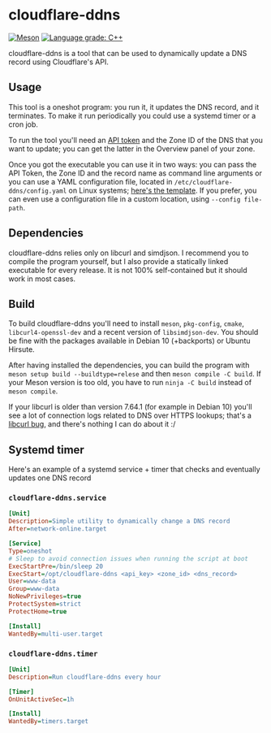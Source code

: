 # cloudflare-ddns

[![Meson](https://github.com/Tachi107/cloudflare-ddns/actions/workflows/meson.yaml/badge.svg)](https://github.com/Tachi107/cloudflare-ddns/actions/workflows/meson.yaml)
[![Language grade: C++](https://img.shields.io/lgtm/grade/cpp/g/Tachi107/cloudflare-ddns.svg?logo=lgtm&logoWidth=18)](https://lgtm.com/projects/g/Tachi107/cloudflare-ddns/context:cpp)

cloudflare-ddns is a tool that can be used to dynamically update a DNS record using Cloudflare's API.

## Usage

This tool is a oneshot program: you run it, it updates the DNS record, and it terminates. To make it run periodically you could use a systemd timer or a cron job.

To run the tool you'll need an [API token](https://dash.cloudflare.com/profile/api-tokens) and the Zone ID of the DNS that you want to update; you can get the latter in the Overview panel of your zone.

Once you got the executable you can use it in two ways: you can pass the API Token, the Zone ID and the record name as command line arguments or you can use a YAML configuration file, located in `/etc/cloudflare-ddns/config.yaml` on Linux systems; [here's the template](config.yaml). If you prefer, you can even use a configuration file in a custom location, using `--config file-path`.

## Dependencies

cloudflare-ddns relies only on libcurl and simdjson. I recommend you to compile the program yourself, but I also provide a statically linked executable for every release. It is not 100% self-contained but it should work in most cases.

## Build

To build cloudflare-ddns you'll need to install `meson`, `pkg-config`, `cmake`, `libcurl4-openssl-dev` and a recent version of `libsimdjson-dev`. You should be fine with the packages available in Debian 10 (+backports) or Ubuntu Hirsute.

After having installed the dependencies, you can build the program with `meson setup build --buildtype=relese` and then `meson compile -C build`. If your Meson version is too old, you have to run `ninja -C build` instead of `meson compile`.

If your libcurl is older than version 7.64.1 (for example in Debian 10) you'll see a lot of connection logs related to DNS over HTTPS lookups; that's a [libcurl bug](https://github.com/curl/curl/issues/3660), and there's nothing I can do about it :/

## Systemd timer

Here's an example of a systemd service + timer that checks and eventually updates one DNS record

### `cloudflare-ddns.service`

```ini
[Unit]
Description=Simple utility to dynamically change a DNS record
After=network-online.target

[Service]
Type=oneshot
# Sleep to avoid connection issues when running the script at boot
ExecStartPre=/bin/sleep 20
ExecStart=/opt/cloudflare-ddns <api_key> <zone_id> <dns_record>
User=www-data
Group=www-data
NoNewPrivileges=true
ProtectSystem=strict
ProtectHome=true

[Install]
WantedBy=multi-user.target
```

### `cloudflare-ddns.timer`

```ini
[Unit]
Description=Run cloudflare-ddns every hour

[Timer]
OnUnitActiveSec=1h

[Install]
WantedBy=timers.target
```
